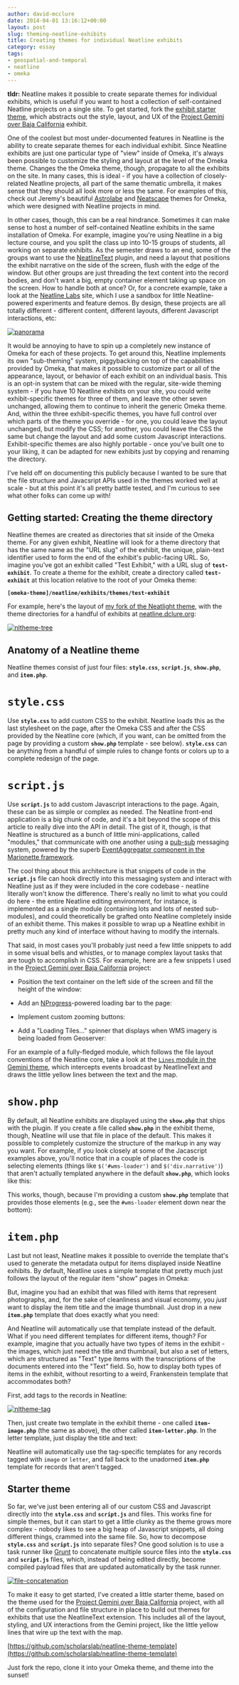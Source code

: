 ```yaml
---
author: david-mcclure
date: 2014-04-01 13:16:12+00:00
layout: post
slug: theming-neatline-exhibits
title: Creating themes for individual Neatline exhibits
category: essay
tags:
- geospatial-and-temporal
- neatline
- omeka
---
```


**tldr:** Neatline makes it possible to create separate themes for individual exhibits, which is useful if you want to host a collection of self-contained Neatline projects on a single site. To get started, fork the [exhibit starter theme](https://github.com/scholarslab/neatline-theme-template), which abstracts out the style, layout, and UX of the [Project Gemini over Baja California](http://dclure.org/logs/project-gemini-over-baja-california/) exhibit.

One of the coolest but most under-documented features in Neatline is the ability to create separate themes for each individual exhibit. Since Neatline exhibits are just one particular type of "view" inside of Omeka, it's always been possible to customize the styling and layout at the level of the Omeka theme. Changes the the Omeka theme, though, propagate to all the exhibits on the site. In many cases, this is ideal - if you have a collection of closely-related Neatline projects, all part of the same thematic umbrella, it makes sense that they should all look more or less the same. For examples of this, check out Jeremy's beautiful [Astrolabe](https://github.com/scholarslab/astrolabe) and [Neatscape](https://github.com/scholarslab/neatscape) themes for Omeka, which were designed with Neatline projects in mind.

In other cases, though, this can be a real hindrance. Sometimes it can make sense to host a number of self-contained Neatline exhibits in the same installation of Omeka. For example, imagine you're using Neatline in a big lecture course, and you split the class up into 10-15 groups of students, all working on separate exhibits. As the semester draws to an end, some of the groups want to use the [NeatlineText](https://scholarslab.org/announcements/neatline-text/) plugin, and need a layout that positions the exhibit narrative on the side of the screen, flush with the edge of the window. But other groups are just threading the text content into the record bodies, and don't want a big, empty container element taking up space on the screen. How to handle both at once? Or, for a concrete example, take a look at the [Neatline Labs](http://neatline.dclure.org/) site, which I use a sandbox for little Neatline-powered experiments and feature demos. By design, these projects are all totally different - different content, different layouts, different Javascript interactions, etc:

[![panorama](http://static.scholarslab.org/wp-content/uploads/2014/03/panorama-1024x88.jpg)](http://static.scholarslab.org/wp-content/uploads/2014/03/panorama.jpg)

It would be annoying to have to spin up a completely new instance of Omeka for each of these projects. To get around this, Neatline implements its own "sub-theming" system, piggybacking on top of the capabilities provided by Omeka, that makes it possible to customize part or all of the appearance, layout, or behavior of each exhibit on an individual basis. This is an opt-in system that can be mixed with the regular, site-wide theming system - if you have 10 Neatline exhibits on your site, you could write exhibit-specific themes for three of them, and leave the other seven unchanged, allowing them to continue to inherit the generic Omeka theme. And, within the three exhibit-specific themes, you have full control over which parts of the theme you override - for one, you could leave the layout unchanged, but modify the CSS; for another, you could leave the CSS the same but change the layout and add some custom Javascript interactions. Exhibit-specific themes are also highly portable - once you've built one to your liking, it can be adapted for new exhibits just by copying and renaming the directory.

I've held off on documenting this publicly because I wanted to be sure that the file structure and Javacsript APIs used in the themes worked well at scale - but at this point it's all pretty battle tested, and I'm curious to see what other folks can come up with!



## Getting started: Creating the theme directory



Neatline themes are created as directories that sit inside of the Omeka theme. For any given exhibit, Neatline will look for a theme directory that has the same name as the "URL slug" of the exhibit, the unique, plain-text identifier used to form the end of the exhibit's public-facing URL. So, imagine you've got an exhibit called "Test Exhibit," with a URL slug of **`test-exhibit`**. To create a theme for the exhibit, create a directory called **`test-exhibit`** at this location relative to the root of your Omeka theme:

**`[omeka-theme]/neatline/exhibits/themes/test-exhibit`**

For example, here's the layout of [my fork of the Neatlight theme](https://github.com/davidmcclure/neatlight), with the theme directories for a handful of exhibits at [neatline.dclure.org](http://neatline.dclure.org/):

[![nltheme-tree](http://static.scholarslab.org/wp-content/uploads/2014/03/nltheme-tree.jpg)](http://static.scholarslab.org/wp-content/uploads/2014/03/nltheme-tree.jpg)



## Anatomy of a Neatline theme



Neatline themes consist of just four files: **`style.css`**, **`script.js`**, **`show.php`**, and **`item.php`**.



# `style.css`



Use **`style.css`** to add custom CSS to the exhibit. Neatline loads this as the last stylesheet on the page, after the Omeka CSS and after the CSS provided by the Neatline core (which, if you want, can be omitted from the page by providing a custom **`show.php`** template - see below). **`style.css`** can be anything from a handful of simple rules to change fonts or colors up to a complete redesign of the page. 



# `script.js`



Use **`script.js`** to add custom Javascript interactions to the page. Again, these can be as simple or complex as needed. The Neatline front-end application is a big chunk of code, and it's a bit beyond the scope of this article to really dive into the API in detail. The gist of it, though, is that Neatline is structured as a bunch of little mini-applications, called "modules," that communicate with one another using a [pub-sub](http://en.wikipedia.org/wiki/Publish%E2%80%93subscribe_pattern) messaging system, powered by the superb [EventAggregator component in the Marionette framework](https://github.com/marionettejs/backbone.wreqr#event-aggregator).

The cool thing about this architecture is that snippets of code in the **`script.js`** file can hook directly into this messaging system and interact with Neatline just as if they were included in the core codebase - neatline literally won't know the difference. There's really no limit to what you could do here - the entire Neatline editing environment, for instance, is implemented as a single module (containing lots and lots of nested sub-modules), and could theoretically be grafted onto Neatline completely inside of an exhibit theme. This makes it possible to wrap up a Neatline exhibit in pretty much any kind of interface without having to modify the internals.

That said, in most cases you'll probably just need a few little snippets to add in some visual bells and whistles, or to manage complex layout tasks that are tough to accomplish in CSS. For example, here are a few snippets I used in the [Project Gemini over Baja California](http://dclure.org/logs/project-gemini-over-baja-california/) project:





  * Position the text container on the left side of the screen and fill the height of the window:





  * Add an [NProgress](http://ricostacruz.com/nprogress/)-powered loading bar to the page:





  * Implement custom zooming buttons:





  * Add a "Loading Tiles..." spinner that displays when WMS imagery is being loaded from Geoserver:





For an example of a fully-fledged module, which follows the file layout conventions of the Neatline core, take a look at the [`Lines` module in the Gemini theme](https://github.com/davidmcclure/neatlight/tree/master/neatline/exhibits/themes/gemini-over-baja-california/assets/javascripts/lines), which intercepts events broadcast by NeatlineText and draws the little yellow lines between the text and the map.



# `show.php`



By default, all Neatline exhibits are displayed using the **`show.php`** that ships with the plugin. If you create a file called **`show.php`** in the exhibit theme, though, Neatline will use that file in place of the default. This makes it possible to completely customize the structure of the markup in any way you want. For example, if you look closely at some of the Jacascript examples above, you'll notice that in a couple of places the code is selecting elements (things like `$('#wms-loader')` and `$('div.narrative')`) that aren't actually templated anywhere in the default **`show.php`**, which looks like this:



This works, though, because I'm providing a custom **`show.php`** template that provides those elements (e.g., see the `#wms-loader` element down near the bottom):





# `item.php`



Last but not least, Neatline makes it possible to override the template that's used to generate the metadata output for items displayed inside Neatline exhibits. By default, Neatline uses a simple template that pretty much just follows the layout of the regular item "show" pages in Omeka:



But, imagine you had an exhibit that was filled with items that represent photographs, and, for the sake of cleanliness and visual economy, you _just_ want to display the item title and the image thumbnail. Just drop in a new **`item.php`** template that does exactly what you need:



And Neatline will automatically use that template instead of the default. What if you need different templates for different items, though? For example, imagine that you actually have two types of items in the exhibit - the images, which just need the title and thumbnail, but also a set of letters, which are structured as "Text" type items with the transcriptions of the documents entered into the "Text" field. So, how to display both types of items in the exhibit, without resorting to a weird, Frankenstein template that accommodates both?

First, add tags to the records in Neatline:

[![nltheme-tag](http://static.scholarslab.org/wp-content/uploads/2014/03/nltheme-tag-300x214.jpg)](http://static.scholarslab.org/wp-content/uploads/2014/03/nltheme-tag.jpg)

Then, just create two template in the exhibit theme - one called **`item-image.php`** (the same as above), the other called **`item-letter.php`**. In the letter template, just display the title and text:



Neatline will automatically use the tag-specific templates for any records tagged with `image` or `letter`, and fall back to the unadorned **`item.php`** template for records that aren't tagged.



## Starter theme



So far, we've just been entering all of our custom CSS and Javascript directly into the **`style.css`** and **`script.js`** and  files. This works fine for simple themes, but it can start to get a little clunky as the theme grows more complex - nobody likes to see a big heap of Javascript snippets, all doing different things, crammed into the same file. So, how to decompose **`style.css`** and **`script.js`** into separate files? One good solution is to use a task runner like [Grunt](http://gruntjs.com/) to concatenate multiple source files into the **`style.css`** and **`script.js`** files, which, instead of being edited directly, become compiled payload files that are updated automatically by the task runner.

[![file-concatenation](http://static.scholarslab.org/wp-content/uploads/2014/03/file-concatenation.jpg)](http://static.scholarslab.org/wp-content/uploads/2014/03/file-concatenation.jpg)

To make it easy to get started, I've created a little starter theme, based on the theme used for the [Project Gemini over Baja California](http://dclure.org/logs/project-gemini-over-baja-california/) project, with all of the configuration and file structure in place to build out themes for exhibits that use the NeatlineText extension. This includes all of the layout, styling, and UX interactions from the Gemini project, like the little yellow lines that wire up the text with the map.

[https://github.com/scholarslab/neatline-theme-template](https://github.com/scholarslab/neatline-theme-template)

Just fork the repo, clone it into your Omeka theme, and theme into the sunset!

